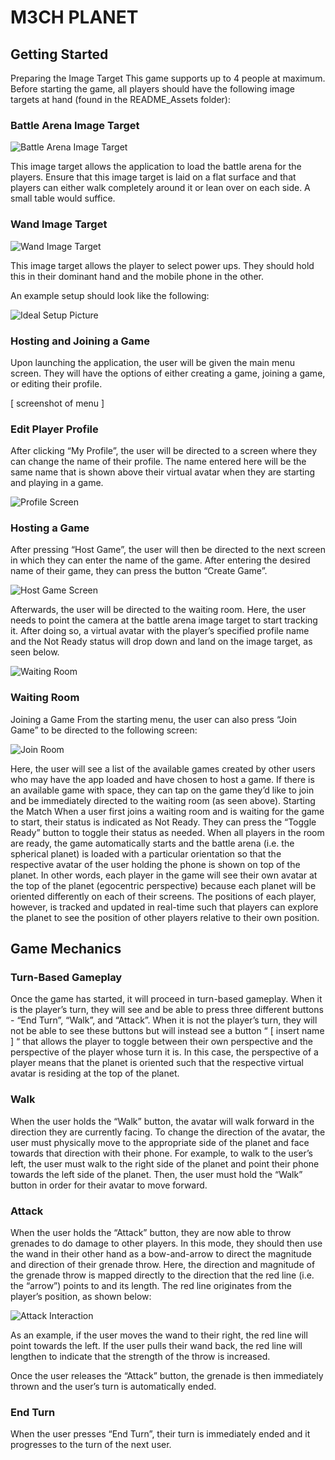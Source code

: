 # M3CH PLANET

## Getting Started
Preparing the Image Target
This game supports up to 4 people at maximum. Before starting the game, all players should have the following image targets at hand (found in the README_Assets folder):

### Battle Arena Image Target

![Battle Arena Image Target](README_Assets/battlearena.jpg)

This image target allows the application to load the battle arena for the players. Ensure that this image target is laid on a flat surface and that players can either walk completely around it or lean over on each side. A small table would suffice. 

### Wand Image Target

![Wand Image Target](README_Assets/wand.jpg)

This image target allows the player to select power ups. They should hold this in their dominant hand and the mobile phone in the other.

An example setup should look like the following:

![Ideal Setup Picture](README_Assets/ideal_setup.jpg)

### Hosting and Joining a Game
Upon launching the application, the user will be given the main menu screen. They will have the options of either creating a game, joining a game, or editing their profile.

[ screenshot of menu ]

### Edit Player Profile
After clicking “My Profile”, the user will be directed to a screen where they can change the name of their profile. The name entered here will be the same name that is shown above their virtual avatar when they are starting and playing in a game.

![Profile Screen](README_Assets/profile.jpg)

### Hosting a Game
After pressing “Host Game”,  the user will then be directed to the next screen in which they can enter the name of the game. After entering the desired name of their game, they can press the button “Create Game”. 

![Host Game Screen](README_Assets/createroom.jpg)

Afterwards, the user will be directed to the waiting room. Here, the user needs to point the camera at the battle arena image target to start tracking it. After doing so, a virtual avatar with the player’s specified profile name and the Not Ready status will drop down and land on the image target, as seen below.

![Waiting Room](README_Assets/waitingroom.jpg)
 
### Waiting Room 
Joining a Game
From the starting menu, the user can also press “Join Game” to be directed to the following screen:

![Join Room](README_Assets/joinroom.jpg)

Here, the user will see a list of the available games created by other users who may have the app loaded and have chosen to host a game. If there is an available game with space, they can tap on the game they’d like to join and be immediately directed to the waiting room (as seen above). 
Starting the Match
When a user first joins a waiting room and is waiting for the game to start, their status is indicated as Not Ready. They can press the “Toggle Ready” button to toggle their status as needed. When all players in the room are ready, the game automatically starts and the battle arena (i.e. the spherical planet) is loaded with a particular orientation so that the respective avatar of the user holding the phone is shown on top of the planet. In other words, each player in the game will see their own avatar at the top of the planet (egocentric perspective) because each planet will be oriented differently on each of their screens. The positions of each player, however, is tracked and updated in real-time such that players can explore the planet to see the position of other players relative to their own position. 

## Game Mechanics 

### Turn-Based Gameplay
Once the game has started, it will proceed in turn-based gameplay. When it is the player’s turn, they will see and be able to press three different buttons - “End Turn”, “Walk”, and “Attack”. When it is not the player’s turn, they will not be able to see these buttons but will instead see a button “ [ insert name ] “ that allows the player to toggle between their own perspective and the perspective of the player whose turn it is. In this case, the perspective of a player means that the planet is oriented such that the respective virtual avatar is residing at the top of the planet. 

### Walk
When the user holds the “Walk” button, the avatar will walk forward in the direction they are currently facing. To change the direction of the avatar, the user must physically move to the appropriate side of the planet and face towards that direction with their phone. For example, to walk to the user’s left, the user must walk to the right side of the planet and point their phone towards the left side of the planet. Then, the user must hold the “Walk” button in order for their avatar to move forward.

### Attack
When the user holds the “Attack” button, they are now able to throw grenades to do damage to other players. In this mode, they should then use the wand in their other hand as a bow-and-arrow to direct the magnitude and direction of their grenade throw. Here, the direction and magnitude of the grenade throw is mapped directly to the direction that the red line (i.e. the “arrow”) points to and its length. The red line originates from the player’s position, as shown below:

![Attack Interaction](README_Assets/arrow.jpg)

As an example, if the user moves the wand to their right, the red line will point towards the left. If the user pulls their wand back, the red line will lengthen to indicate that the strength of the throw is increased. 

Once the user releases the “Attack” button, the grenade is then immediately thrown and the user’s turn is automatically ended.  
### End Turn
When the user presses “End Turn”, their turn is immediately ended and it progresses to the turn of the next user. 

